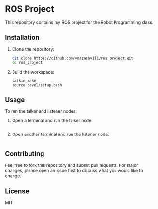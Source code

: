 # ROS Project

This repository contains my ROS project for the Robot Programming class.

## Installation

1. Clone the repository:

	```bash
	git clone https://github.com/vmazashvili/ros_project.git
	cd ros_project

2. Build the workspace:
	```cd ~/catkin_ws
	catkin_make
	source devel/setup.bash

## Usage

To run the talker and listener nodes:

1. Open a terminal and run the talker node:
	```rosrun beginner_tutorials talker

2. Open another terminal and run the listener node:
	```rosrun beginner_tutorials listener

## Contributing

Feel free to fork this repository and submit pull requests. For major changes, please open an issue first to discuss what you would like to change.

## License 

MIT 

